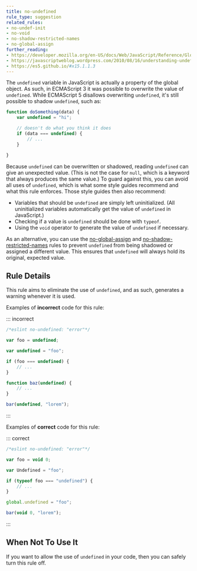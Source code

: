 ```yaml
---
title: no-undefined
rule_type: suggestion
related_rules:
- no-undef-init
- no-void
- no-shadow-restricted-names
- no-global-assign
further_reading:
- https://developer.mozilla.org/en-US/docs/Web/JavaScript/Reference/Global_Objects/undefined
- https://javascriptweblog.wordpress.com/2010/08/16/understanding-undefined-and-preventing-referenceerrors/
- https://es5.github.io/#x15.1.1.3
---
```


The `undefined` variable in JavaScript is actually a property of the global object. As such, in ECMAScript 3 it was possible to overwrite the value of `undefined`. While ECMAScript 5 disallows overwriting `undefined`, it's still possible to shadow `undefined`, such as:

```js
function doSomething(data) {
    var undefined = "hi";

    // doesn't do what you think it does
    if (data === undefined) {
        // ...
    }

}
```

Because `undefined` can be overwritten or shadowed, reading `undefined` can give an unexpected value. (This is not the case for `null`, which is a keyword that always produces the same value.) To guard against this, you can avoid all uses of `undefined`, which is what some style guides recommend and what this rule enforces. Those style guides then also recommend:

*   Variables that should be `undefined` are simply left uninitialized. (All uninitialized variables automatically get the value of `undefined` in JavaScript.)
*   Checking if a value is `undefined` should be done with `typeof`.
*   Using the `void` operator to generate the value of `undefined` if necessary.

As an alternative, you can use the [no-global-assign](no-global-assign) and [no-shadow-restricted-names](no-shadow-restricted-names) rules to prevent `undefined` from being shadowed or assigned a different value. This ensures that `undefined` will always hold its original, expected value.

## Rule Details

This rule aims to eliminate the use of `undefined`, and as such, generates a warning whenever it is used.

Examples of **incorrect** code for this rule:

::: incorrect

```js
/*eslint no-undefined: "error"*/

var foo = undefined;

var undefined = "foo";

if (foo === undefined) {
    // ...
}

function baz(undefined) {
    // ...
}

bar(undefined, "lorem");
```

:::

Examples of **correct** code for this rule:

::: correct

```js
/*eslint no-undefined: "error"*/

var foo = void 0;

var Undefined = "foo";

if (typeof foo === "undefined") {
    // ...
}

global.undefined = "foo";

bar(void 0, "lorem");
```

:::

## When Not To Use It

If you want to allow the use of `undefined` in your code, then you can safely turn this rule off.
